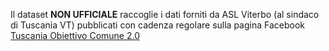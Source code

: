 Il dataset <b>NON UFFICIALE</b> raccoglie i dati forniti da ASL Viterbo (al sindaco di Tuscania VT) pubblicati con cadenza regolare sulla pagina Facebook [Tuscania Obiettivo Comune 2.0](https://www.facebook.com/obiettivocomune2.0)
